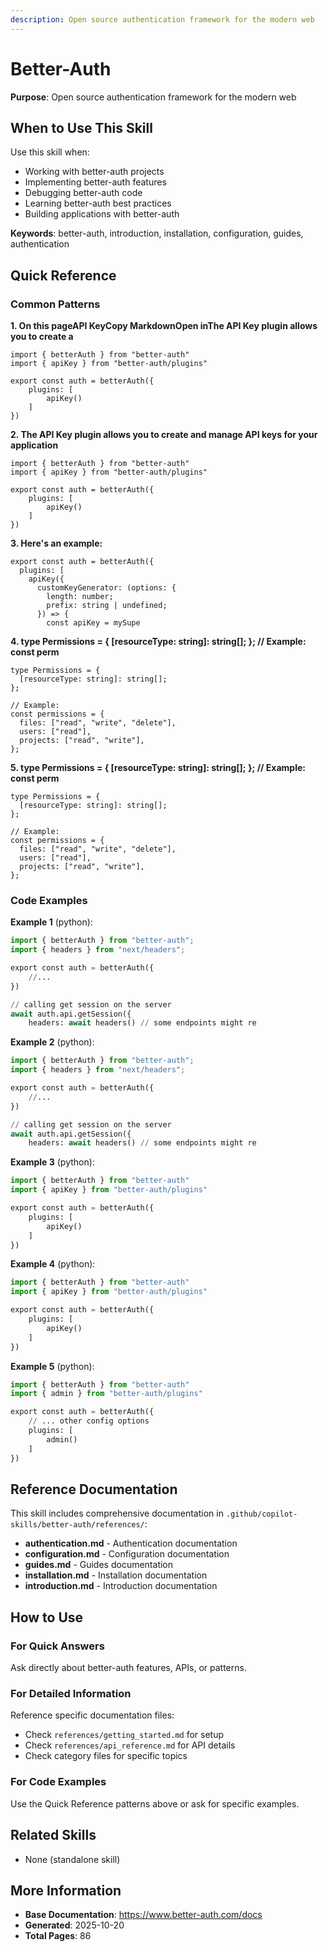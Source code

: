 ```yaml
---
description: Open source authentication framework for the modern web
---
```


# Better-Auth

**Purpose**: Open source authentication framework for the modern web

## When to Use This Skill

Use this skill when:
- Working with better-auth projects
- Implementing better-auth features
- Debugging better-auth code
- Learning better-auth best practices
- Building applications with better-auth

**Keywords**: better-auth, introduction, installation, configuration, guides, authentication

## Quick Reference

### Common Patterns

**1. On this pageAPI KeyCopy MarkdownOpen inThe API Key plugin allows you to create a**

```
import { betterAuth } from "better-auth"
import { apiKey } from "better-auth/plugins"

export const auth = betterAuth({
    plugins: [ 
        apiKey() 
    ] 
})
```

**2. The API Key plugin allows you to create and manage API keys for your application**

```
import { betterAuth } from "better-auth"
import { apiKey } from "better-auth/plugins"

export const auth = betterAuth({
    plugins: [ 
        apiKey() 
    ] 
})
```

**3. Here's an example:**

```
export const auth = betterAuth({
  plugins: [
    apiKey({
      customKeyGenerator: (options: {
        length: number;
        prefix: string | undefined;
      }) => {
        const apiKey = mySupe
```

**4. type Permissions = { [resourceType: string]: string[]; }; // Example: const perm**

```
type Permissions = {
  [resourceType: string]: string[];
};

// Example:
const permissions = {
  files: ["read", "write", "delete"],
  users: ["read"],
  projects: ["read", "write"],
};
```

**5. type Permissions = { [resourceType: string]: string[]; }; // Example: const perm**

```
type Permissions = {
  [resourceType: string]: string[];
};

// Example:
const permissions = {
  files: ["read", "write", "delete"],
  users: ["read"],
  projects: ["read", "write"],
};
```

### Code Examples

**Example 1** (python):
```python
import { betterAuth } from "better-auth";
import { headers } from "next/headers";

export const auth = betterAuth({
    //...
})

// calling get session on the server
await auth.api.getSession({
    headers: await headers() // some endpoints might re
```

**Example 2** (python):
```python
import { betterAuth } from "better-auth";
import { headers } from "next/headers";

export const auth = betterAuth({
    //...
})

// calling get session on the server
await auth.api.getSession({
    headers: await headers() // some endpoints might re
```

**Example 3** (python):
```python
import { betterAuth } from "better-auth"
import { apiKey } from "better-auth/plugins"

export const auth = betterAuth({
    plugins: [ 
        apiKey() 
    ] 
})
```

**Example 4** (python):
```python
import { betterAuth } from "better-auth"
import { apiKey } from "better-auth/plugins"

export const auth = betterAuth({
    plugins: [ 
        apiKey() 
    ] 
})
```

**Example 5** (python):
```python
import { betterAuth } from "better-auth"
import { admin } from "better-auth/plugins"

export const auth = betterAuth({
    // ... other config options
    plugins: [
        admin() 
    ]
})
```

## Reference Documentation

This skill includes comprehensive documentation in `.github/copilot-skills/better-auth/references/`:

- **authentication.md** - Authentication documentation
- **configuration.md** - Configuration documentation
- **guides.md** - Guides documentation
- **installation.md** - Installation documentation
- **introduction.md** - Introduction documentation

## How to Use

### For Quick Answers
Ask directly about better-auth features, APIs, or patterns.

### For Detailed Information
Reference specific documentation files:
- Check `references/getting_started.md` for setup
- Check `references/api_reference.md` for API details
- Check category files for specific topics

### For Code Examples
Use the Quick Reference patterns above or ask for specific examples.

## Related Skills

- None (standalone skill)

## More Information

- **Base Documentation**: https://www.better-auth.com/docs
- **Generated**: 2025-10-20
- **Total Pages**: 86
